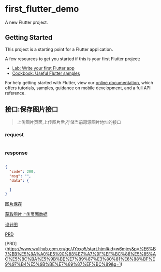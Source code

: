 # first_flutter_demo

A new Flutter project.

## Getting Started

This project is a starting point for a Flutter application.

A few resources to get you started if this is your first Flutter project:

- [Lab: Write your first Flutter app](https://flutter.dev/docs/get-started/codelab)
- [Cookbook: Useful Flutter samples](https://flutter.dev/docs/cookbook)

For help getting started with Flutter, view our
[online documentation](https://flutter.dev/docs), which offers tutorials,
samples, guidance on mobile development, and a full API reference.




## 接口:保存图片接口
> 上传图片页面,上传图片后,存储当前房源图片地址的接口
### request
```json

```
### response
```json

{
  "code": 200,
  "msg": "",
  "data": {
    
  }
}

```

[图片保存](http://iwiki.58corp.com/wiki/hbgtechnology/edit/house/%E6%88%BF%E4%BA%A7B%E7%AB%AF/%E5%B7%A7%E5%AF%93/1.1%E5%8F%91%E5%B8%83%E9%9C%80%E6%B1%82/%E6%8E%A5%E5%8F%A3%E5%8D%8F%E8%AE%AE/%E5%9B%BE%E7%89%87%E4%BF%9D%E5%AD%98/WebHome?editor=wysiwyg)


[获取图片上传页面数据](http://iwiki.58corp.com/wiki/hbgtechnology/view/house/%E6%88%BF%E4%BA%A7B%E7%AB%AF/%E5%B7%A7%E5%AF%93/1.1%E5%8F%91%E5%B8%83%E9%9C%80%E6%B1%82/%E6%8E%A5%E5%8F%A3%E5%8D%8F%E8%AE%AE/%E8%8E%B7%E5%8F%96%E5%9B%BE%E7%89%87%E4%B8%8A%E4%BC%A0%E9%A1%B5%E9%9D%A2%E6%95%B0%E6%8D%AE/)

[设计图](https://hotwheel.58.com/detail/97dc8dae-8f39-49f1-9354-b308b01dd216)

[PRD](https://www.wulihub.com.cn/gc/JYoxo5/start.html#id=w6mjcy&p=%E6%B7%BB%E5%8A%A0%E5%90%88%E7%A7%9F%EF%BC%88%E5%85%AC%E5%8C%BA%E5%9B%BE%E7%89%87%E3%80%81%E6%88%BF%E9%97%B4%E5%9B%BE%E7%89%87%EF%BC%89&g=1)

[PRD] (<https://www.wulihub.com.cn/gc/JYoxo5/start.html#id=w6mjcy&p=%E6%B7%BB%E5%8A%A0%E5%90%88%E7%A7%9F%EF%BC%88%E5%85%AC%E5%8C%BA%E5%9B%BE%E7%89%87%E3%80%81%E6%88%BF%E9%97%B4%E5%9B%BE%E7%89%87%EF%BC%89&g=1>)
